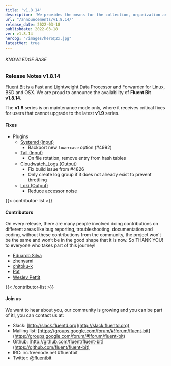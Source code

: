 ```yaml
---
title: 'v1.8.14'
description: 'We provides the means for the collection, organization and computerized retrieval of knowledgeand Lightweight Data Forwarder for Linux, BSD, macOS and Windows.'
url: "/announcements/v1.8.14/"
release_date: 2022-03-18
publishdate: 2022-03-18
ver: v1.8.14
herobg: "/images/hero@2x.jpg"
latestVer: true
---
```


###### KNOWLEDGE BASE

### Release Notes v1.8.14

[Fluent Bit](https://fluentbit.io) is a Fast and Lightweight Data Processor and Forwarder for Linux, BSD and OSX. We are proud to announce the availability of **Fluent Bit v1.8.14**.

The __v1.8__ series is on maintenance mode only, where it receives critical fixes for users that cannot upgrade to the latest __v1.9__ series.


#### Fixes

 - Plugins
   - [Systemd (Input)](https://docs.fluentbit.io/manual/pipeline/inputs/systemd/)
      - Backport new `lowercase` option (#4992)
   - [Tail (Input)](https://docs.fluentbit.io/manual/pipeline/inputs/tail/)
      - On file rotation, remove entry from hash tables
   - [Cloudwatch_Logs (Output)](https://docs.fluentbit.io/manual/pipeline/outputs/cloudwatch_logs/)
      - Fix build issue from #4826
      - Only create log group if it does not already exist to prevent throttling
   - [Loki (Output)](https://docs.fluentbit.io/manual/pipeline/outputs/loki/)
      - Reduce accessor noise


{{< contributor-list >}}

#### Contributors

On every release, there are many people involved doing contributions on different areas like bug reporting, troubleshooting, documentation and coding, without these contributions from the community, the project won’t be the same and won’t be in the good shape that it is now. So THANK YOU! to everyone who takes part of this journey!

- [Eduardo Silva](https://github.com/edsiper)
- [zhenyami](https://github.com/zhenyami)
- [chitoku-k](https://github.com/chitoku-k)
- [Pat](https://github.com/patrick-stephens)
- [Wesley Pettit](https://github.com/PettitWesley)

{{< /contributor-list >}}

#### Join us

We want to hear about you, our community is growing and you can be part of it!, you can contact us at:

* Slack: [http://slack.fluentd.org](http://slack.fluentd.org)
* Mailing list: [https://groups.google.com/forum/#!forum/fluent-bit](https://groups.google.com/forum/#!forum/fluent-bit)
* Github: [http://github.com/fluent/fluent-bit](https://github.com/fluent/fluent-bit)
* IRC: irc.freenode.net #fluentbit
* Twitter: [@fluentbit](https://twitter.com/fluentbit)
